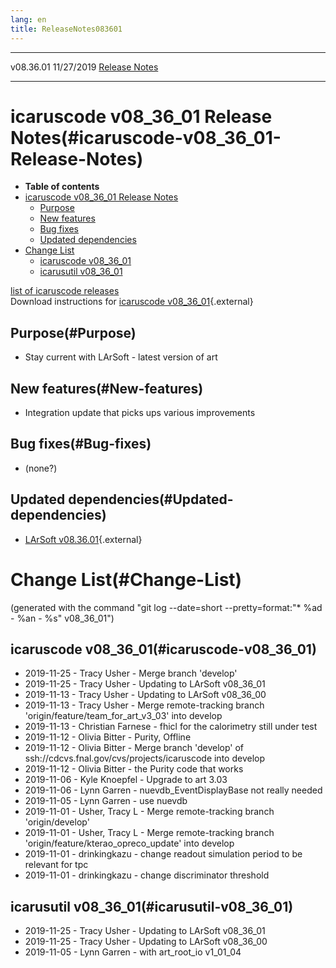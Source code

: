 ```yaml
---
lang: en
title: ReleaseNotes083601
---
```


  ----------- ------------ -- -- ------------------------------------------------------
  v08.36.01   11/27/2019         [Release Notes](ReleaseNotes083601.html)
  ----------- ------------ -- -- ------------------------------------------------------



icaruscode v08\_36\_01 Release Notes(#icaruscode-v08_36_01-Release-Notes)
==========================================================================================

-   **Table of contents**
-   [icaruscode v08\_36\_01 Release
    Notes](#icaruscode-v08_36_01-Release-Notes)
    -   [Purpose](#Purpose)
    -   [New features](#New-features)
    -   [Bug fixes](#Bug-fixes)
    -   [Updated dependencies](#Updated-dependencies)
-   [Change List](#Change-List)
    -   [icaruscode v08\_36\_01](#icaruscode-v08_36_01)
    -   [icarusutil v08\_36\_01](#icarusutil-v08_36_01)

[list of icaruscode
releases](List_of_ICARUS_code_releases.html)\
Download instructions for [icaruscode
v08\_36\_01](http://scisoft.fnal.gov/scisoft/bundles/sbnd/v08_36_01/icaruscode-v08_36_01.html){.external}



Purpose(#Purpose)
----------------------------------

-   Stay current with LArSoft - latest version of art



New features(#New-features)
--------------------------------------------

-   Integration update that picks ups various improvements



Bug fixes(#Bug-fixes)
--------------------------------------

-   (none?)



Updated dependencies(#Updated-dependencies)
------------------------------------------------------------

-   [LArSoft
    v08.36.01](https://cdcvs.fnal.gov/redmine/projects/larsoft/wiki/ReleaseNotes083601){.external}



Change List(#Change-List)
==========================================

(generated with the command \"git log \--date=short
\--pretty=format:\"\* %ad - %an - %s\" v08\_36\_01\")



icaruscode v08\_36\_01(#icaruscode-v08_36_01)
--------------------------------------------------------------

-   2019-11-25 - Tracy Usher - Merge branch \'develop\'
-   2019-11-25 - Tracy Usher - Updating to LArSoft v08\_36\_01
-   2019-11-13 - Tracy Usher - Updating to LArSoft v08\_36\_00
-   2019-11-13 - Tracy Usher - Merge remote-tracking branch
    \'origin/feature/team\_for\_art\_v3\_03\' into develop
-   2019-11-13 - Christian Farnese - fhicl for the calorimetry still
    under test
-   2019-11-12 - Olivia Bitter - Purity, Offline
-   2019-11-12 - Olivia Bitter - Merge branch \'develop\' of
    ssh://cdcvs.fnal.gov/cvs/projects/icaruscode into develop
-   2019-11-12 - Olivia Bitter - the Purity code that works
-   2019-11-06 - Kyle Knoepfel - Upgrade to art 3.03
-   2019-11-06 - Lynn Garren - nuevdb\_EventDisplayBase not really
    needed
-   2019-11-05 - Lynn Garren - use nuevdb
-   2019-11-01 - Usher, Tracy L - Merge remote-tracking branch
    \'origin/develop\'
-   2019-11-01 - Usher, Tracy L - Merge remote-tracking branch
    \'origin/feature/kterao\_opreco\_update\' into develop
-   2019-11-01 - drinkingkazu - change readout simulation period to be
    relevant for tpc
-   2019-11-01 - drinkingkazu - change discriminator threshold



icarusutil v08\_36\_01(#icarusutil-v08_36_01)
--------------------------------------------------------------

-   2019-11-25 - Tracy Usher - Updating to LArSoft v08\_36\_01
-   2019-11-25 - Tracy Usher - Updating to LArSoft v08\_36\_00
-   2019-11-05 - Lynn Garren - with art\_root\_io v1\_01\_04
